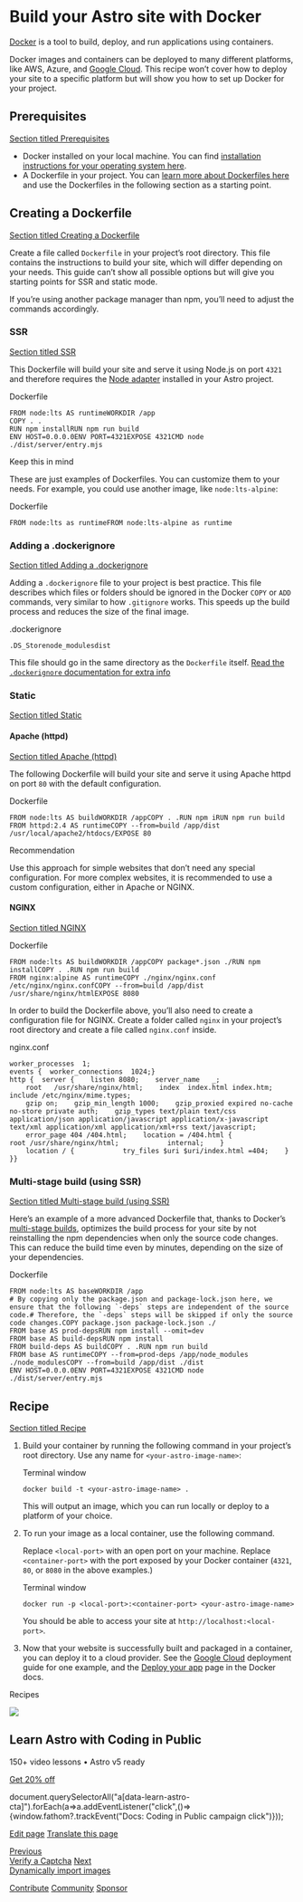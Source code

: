 Build your Astro site with Docker
=================================

[Docker](https://docker.com) is a tool to build, deploy, and run applications using containers.

Docker images and containers can be deployed to many different platforms, like AWS, Azure, and [Google Cloud](/en/guides/deploy/google-cloud/#cloud-run-ssr-and-static). This recipe won’t cover how to deploy your site to a specific platform but will show you how to set up Docker for your project.

Prerequisites
-------------

[Section titled Prerequisites](#prerequisites)

*   Docker installed on your local machine. You can find [installation instructions for your operating system here](https://docs.docker.com/get-docker/).
*   A Dockerfile in your project. You can [learn more about Dockerfiles here](https://docs.docker.com/engine/reference/builder/) and use the Dockerfiles in the following section as a starting point.

Creating a Dockerfile
---------------------

[Section titled Creating a Dockerfile](#creating-a-dockerfile)

Create a file called `Dockerfile` in your project’s root directory. This file contains the instructions to build your site, which will differ depending on your needs. This guide can’t show all possible options but will give you starting points for SSR and static mode.

If you’re using another package manager than npm, you’ll need to adjust the commands accordingly.

### SSR

[Section titled SSR](#ssr)

This Dockerfile will build your site and serve it using Node.js on port `4321` and therefore requires the [Node adapter](/en/guides/integrations-guide/node/) installed in your Astro project.

Dockerfile

    FROM node:lts AS runtimeWORKDIR /app
    COPY . .
    RUN npm installRUN npm run build
    ENV HOST=0.0.0.0ENV PORT=4321EXPOSE 4321CMD node ./dist/server/entry.mjs

Keep this in mind

These are just examples of Dockerfiles. You can customize them to your needs. For example, you could use another image, like `node:lts-alpine`:

Dockerfile

    FROM node:lts as runtimeFROM node:lts-alpine as runtime

### Adding a .dockerignore

[Section titled Adding a .dockerignore](#adding-a-dockerignore)

Adding a `.dockerignore` file to your project is best practice. This file describes which files or folders should be ignored in the Docker `COPY` or `ADD` commands, very similar to how `.gitignore` works. This speeds up the build process and reduces the size of the final image.

.dockerignore

    .DS_Storenode_modulesdist

This file should go in the same directory as the `Dockerfile` itself. [Read the `.dockerignore` documentation for extra info](https://docs.docker.com/engine/reference/builder/#dockerignore-file)

### Static

[Section titled Static](#static)

#### Apache (httpd)

[Section titled Apache (httpd)](#apache-httpd)

The following Dockerfile will build your site and serve it using Apache httpd on port `80` with the default configuration.

Dockerfile

    FROM node:lts AS buildWORKDIR /appCOPY . .RUN npm iRUN npm run build
    FROM httpd:2.4 AS runtimeCOPY --from=build /app/dist /usr/local/apache2/htdocs/EXPOSE 80

Recommendation

Use this approach for simple websites that don’t need any special configuration. For more complex websites, it is recommended to use a custom configuration, either in Apache or NGINX.

#### NGINX

[Section titled NGINX](#nginx)

Dockerfile

    FROM node:lts AS buildWORKDIR /appCOPY package*.json ./RUN npm installCOPY . .RUN npm run build
    FROM nginx:alpine AS runtimeCOPY ./nginx/nginx.conf /etc/nginx/nginx.confCOPY --from=build /app/dist /usr/share/nginx/htmlEXPOSE 8080

In order to build the Dockerfile above, you’ll also need to create a configuration file for NGINX. Create a folder called `nginx` in your project’s root directory and create a file called `nginx.conf` inside.

nginx.conf

    worker_processes  1;
    events {  worker_connections  1024;}
    http {  server {    listen 8080;    server_name   _;
        root   /usr/share/nginx/html;    index  index.html index.htm;    include /etc/nginx/mime.types;
        gzip on;    gzip_min_length 1000;    gzip_proxied expired no-cache no-store private auth;    gzip_types text/plain text/css application/json application/javascript application/x-javascript text/xml application/xml application/xml+rss text/javascript;
        error_page 404 /404.html;    location = /404.html {            root /usr/share/nginx/html;            internal;    }
        location / {            try_files $uri $uri/index.html =404;    }  }}

### Multi-stage build (using SSR)

[Section titled Multi-stage build (using SSR)](#multi-stage-build-using-ssr)

Here’s an example of a more advanced Dockerfile that, thanks to Docker’s [multi-stage builds](https://docs.docker.com/build/building/multi-stage/), optimizes the build process for your site by not reinstalling the npm dependencies when only the source code changes. This can reduce the build time even by minutes, depending on the size of your dependencies.

Dockerfile

    FROM node:lts AS baseWORKDIR /app
    # By copying only the package.json and package-lock.json here, we ensure that the following `-deps` steps are independent of the source code.# Therefore, the `-deps` steps will be skipped if only the source code changes.COPY package.json package-lock.json ./
    FROM base AS prod-depsRUN npm install --omit=dev
    FROM base AS build-depsRUN npm install
    FROM build-deps AS buildCOPY . .RUN npm run build
    FROM base AS runtimeCOPY --from=prod-deps /app/node_modules ./node_modulesCOPY --from=build /app/dist ./dist
    ENV HOST=0.0.0.0ENV PORT=4321EXPOSE 4321CMD node ./dist/server/entry.mjs

Recipe
------

[Section titled Recipe](#recipe)

1.  Build your container by running the following command in your project’s root directory. Use any name for `<your-astro-image-name>`:
    
    Terminal window
    
        docker build -t <your-astro-image-name> .
    
    This will output an image, which you can run locally or deploy to a platform of your choice.
    
2.  To run your image as a local container, use the following command.
    
    Replace `<local-port>` with an open port on your machine. Replace `<container-port>` with the port exposed by your Docker container (`4321`, `80`, or `8080` in the above examples.)
    
    Terminal window
    
        docker run -p <local-port>:<container-port> <your-astro-image-name>
    
    You should be able to access your site at `http://localhost:<local-port>`.
    
3.  Now that your website is successfully built and packaged in a container, you can deploy it to a cloud provider. See the [Google Cloud](/en/guides/deploy/google-cloud/#cloud-run-ssr-and-static) deployment guide for one example, and the [Deploy your app](https://docs.docker.com/language/nodejs/deploy/) page in the Docker docs.
    

Recipes

![](/_astro/CodingInPublic.DpaYu7Qd_5sx41.webp)

Learn Astro with **Coding in Public**
-------------------------------------

150+ video lessons • Astro v5 ready

[Get 20% off](https://learnastro.dev?code=ASTRO_PROMO)

document.querySelectorAll("a\[data-learn-astro-cta\]").forEach(a=>a.addEventListener("click",()=>{window.fathom?.trackEvent("Docs: Coding in Public campaign click")}));

[Edit page](https://github.com/withastro/docs/edit/main/src/content/docs/en/recipes/docker.mdx) [Translate this page](https://contribute.docs.astro.build/guides/i18n/)

[Previous  
Verify a Captcha](/en/recipes/captcha/) [Next  
Dynamically import images](/en/recipes/dynamically-importing-images/)

[Contribute](/en/contribute/) [Community](https://astro.build/chat) [Sponsor](https://opencollective.com/astrodotbuild)

